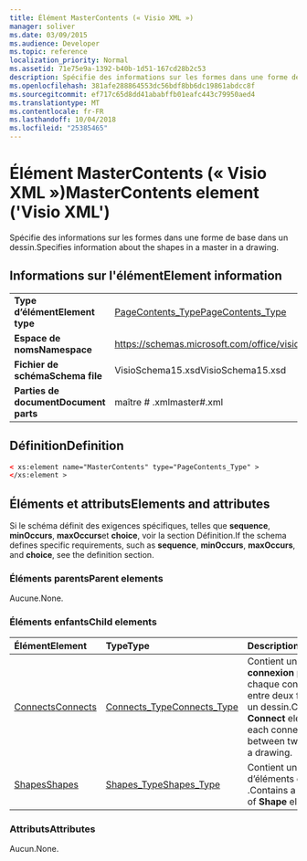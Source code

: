 ```yaml
---
title: Élément MasterContents (« Visio XML »)
manager: soliver
ms.date: 03/09/2015
ms.audience: Developer
ms.topic: reference
localization_priority: Normal
ms.assetid: 71e75e9a-1392-b40b-1d51-167cd28b2c53
description: Spécifie des informations sur les formes dans une forme de base dans un dessin.
ms.openlocfilehash: 381afe288864553dc56bdf8bb6dc19861abdcc8f
ms.sourcegitcommit: ef717c65d8dd41ababffb01eafc443c79950aed4
ms.translationtype: MT
ms.contentlocale: fr-FR
ms.lasthandoff: 10/04/2018
ms.locfileid: "25385465"
---
```

# <a name="mastercontents-element-visio-xml"></a><span data-ttu-id="aaccd-103">Élément MasterContents (« Visio XML »)</span><span class="sxs-lookup"><span data-stu-id="aaccd-103">MasterContents element ('Visio XML')</span></span>

<span data-ttu-id="aaccd-104">Spécifie des informations sur les formes dans une forme de base dans un dessin.</span><span class="sxs-lookup"><span data-stu-id="aaccd-104">Specifies information about the shapes in a master in a drawing.</span></span> 
  
## <a name="element-information"></a><span data-ttu-id="aaccd-105">Informations sur l'élément</span><span class="sxs-lookup"><span data-stu-id="aaccd-105">Element information</span></span>

|||
|:-----|:-----|
|<span data-ttu-id="aaccd-106">**Type d’élément**</span><span class="sxs-lookup"><span data-stu-id="aaccd-106">**Element type**</span></span> <br/> |[<span data-ttu-id="aaccd-107">PageContents_Type</span><span class="sxs-lookup"><span data-stu-id="aaccd-107">PageContents_Type</span></span>](pagecontents_type-complextypevisio-xml.md) <br/> |
|<span data-ttu-id="aaccd-108">**Espace de noms**</span><span class="sxs-lookup"><span data-stu-id="aaccd-108">**Namespace**</span></span> <br/> |https://schemas.microsoft.com/office/visio/2012/main  <br/> |
|<span data-ttu-id="aaccd-109">**Fichier de schéma**</span><span class="sxs-lookup"><span data-stu-id="aaccd-109">**Schema file**</span></span> <br/> |<span data-ttu-id="aaccd-110">VisioSchema15.xsd</span><span class="sxs-lookup"><span data-stu-id="aaccd-110">VisioSchema15.xsd</span></span>  <br/> |
|<span data-ttu-id="aaccd-111">**Parties de document**</span><span class="sxs-lookup"><span data-stu-id="aaccd-111">**Document parts**</span></span> <br/> |<span data-ttu-id="aaccd-112">maître # .xml</span><span class="sxs-lookup"><span data-stu-id="aaccd-112">master#.xml</span></span>  <br/> |
   
## <a name="definition"></a><span data-ttu-id="aaccd-113">Définition</span><span class="sxs-lookup"><span data-stu-id="aaccd-113">Definition</span></span>

```XML
< xs:element name="MasterContents" type="PageContents_Type" >
</xs:element >
```

## <a name="elements-and-attributes"></a><span data-ttu-id="aaccd-114">Éléments et attributs</span><span class="sxs-lookup"><span data-stu-id="aaccd-114">Elements and attributes</span></span>

<span data-ttu-id="aaccd-115">Si le schéma définit des exigences spécifiques, telles que **sequence**, **minOccurs**, **maxOccurs**et **choice**, voir la section Définition.</span><span class="sxs-lookup"><span data-stu-id="aaccd-115">If the schema defines specific requirements, such as **sequence**, **minOccurs**, **maxOccurs**, and **choice**, see the definition section.</span></span> 
  
### <a name="parent-elements"></a><span data-ttu-id="aaccd-116">Éléments parents</span><span class="sxs-lookup"><span data-stu-id="aaccd-116">Parent elements</span></span>

<span data-ttu-id="aaccd-117">Aucune.</span><span class="sxs-lookup"><span data-stu-id="aaccd-117">None.</span></span>
  
### <a name="child-elements"></a><span data-ttu-id="aaccd-118">Éléments enfants</span><span class="sxs-lookup"><span data-stu-id="aaccd-118">Child elements</span></span>

|<span data-ttu-id="aaccd-119">**Élément**</span><span class="sxs-lookup"><span data-stu-id="aaccd-119">**Element**</span></span>|<span data-ttu-id="aaccd-120">**Type**</span><span class="sxs-lookup"><span data-stu-id="aaccd-120">**Type**</span></span>|<span data-ttu-id="aaccd-121">**Description**</span><span class="sxs-lookup"><span data-stu-id="aaccd-121">**Description**</span></span>|
|:-----|:-----|:-----|
|[<span data-ttu-id="aaccd-122">Connects</span><span class="sxs-lookup"><span data-stu-id="aaccd-122">Connects</span></span>](connects-element-pagecontents_type-complextypevisio-xml.md) <br/> |[<span data-ttu-id="aaccd-123">Connects_Type</span><span class="sxs-lookup"><span data-stu-id="aaccd-123">Connects_Type</span></span>](connects_type-complextypevisio-xml.md) <br/> |<span data-ttu-id="aaccd-124">Contient un élément de **connexion** pour chaque connexion entre deux formes dans un dessin.</span><span class="sxs-lookup"><span data-stu-id="aaccd-124">Contains a **Connect** element for each connection between two shapes in a drawing.</span></span>  <br/> |
|[<span data-ttu-id="aaccd-125">Shapes</span><span class="sxs-lookup"><span data-stu-id="aaccd-125">Shapes</span></span>](shapes-element-pagecontents_type-complextypevisio-xml.md) <br/> |[<span data-ttu-id="aaccd-126">Shapes_Type</span><span class="sxs-lookup"><span data-stu-id="aaccd-126">Shapes_Type</span></span>](shapes_type-complextypevisio-xml.md) <br/> |<span data-ttu-id="aaccd-127">Contient une collection d’éléments de la **forme** .</span><span class="sxs-lookup"><span data-stu-id="aaccd-127">Contains a collection of **Shape** elements.</span></span>  <br/> |
   
### <a name="attributes"></a><span data-ttu-id="aaccd-128">Attributs</span><span class="sxs-lookup"><span data-stu-id="aaccd-128">Attributes</span></span>

<span data-ttu-id="aaccd-129">Aucun.</span><span class="sxs-lookup"><span data-stu-id="aaccd-129">None.</span></span>
  


